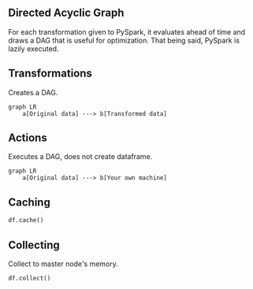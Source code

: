 ## Directed Acyclic Graph

For each transformation given to PySpark, it evaluates ahead of time and draws a DAG that is useful for optimization. That being said, PySpark is lazily executed.

## Transformations

Creates a DAG.

```mermaid
graph LR
    a[Original data] ---> b[Transformed data]
```

## Actions

Executes a DAG, does not create dataframe.

```mermaid
graph LR
    a[Original data] ---> b[Your own machine]
```

## Caching

```python
df.cache()
```

## Collecting

Collect to master node's memory.

```python
df.collect()
```
